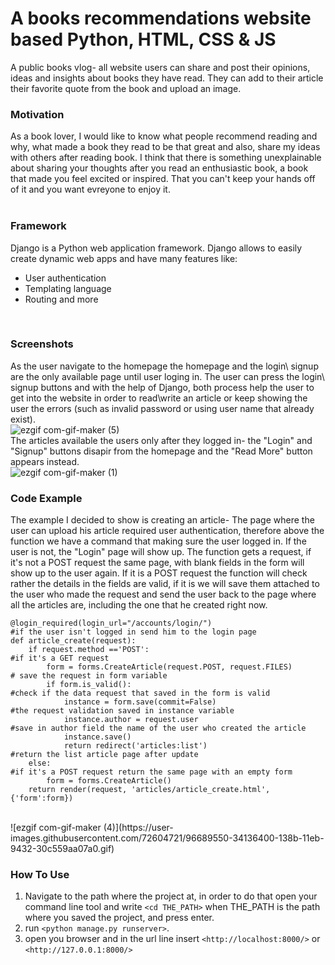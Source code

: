 # A books recommendations website based Python, HTML, CSS & JS
A public books vlog- all website users can share and post their opinions, ideas and insights about books they have read. They can add to their article their favorite quote from the book and upload an image.
<br/>

### Motivation
As a book lover, I would like to know what people recommend reading and why, what made a book they read to be that great and also, share my ideas with others after reading book. I think that there is something unexplainable about sharing your thoughts after you read an enthusiastic book, a book that made you feel excited or inspired. That you can't keep your hands off of it and you want evreyone to enjoy it.   
<br/>

### Framework
Django is a Python web application framework. Django allows to easily create dynamic web apps and have many features like:
* User authentication
* Templating language
* Routing and more
<br/>

### Screenshots
As the user navigate to the homepage the homepage and the login\ signup are the only available page until user loging in.
The user can press the login\ signup buttons and with the help of Django, both process help the user to get into the website in order to read\write an article or keep showing the user the errors (such as invalid password or using user name that already exist).  <br/>
![ezgif com-gif-maker (5)](https://user-images.githubusercontent.com/72604721/96691368-7d64b300-138d-11eb-8337-4d7e092b7cfe.gif)  <br/>
The articles available the users only after they logged in- the "Login" and "Signup" buttons disapir from the homepage and the "Read More" button appears instead.   <br/>
![ezgif com-gif-maker (1)](https://user-images.githubusercontent.com/72604721/96680121-949ba480-137d-11eb-9581-0d463638f2b0.gif)<br/>


### Code Example
The example I decided to show is creating an article-
The page where the user can upload his article required user authentication, therefore above the function we have a command that making sure the user logged in. If the user is not, the "Login" page will show up.
The function gets a request, if it's not a POST request the same page, with blank fields in the form will show up to the user again.
If it is a POST request the function will check rather the details in the fields are valid, if it is we will save them attached to the user who made the request and send the user back to the page where all the articles are, including the one that he created right now.  <br/>
```
@login_required(login_url="/accounts/login/")                               #if the user isn't logged in send him to the login page
def article_create(request):                                            
    if request.method =='POST':                                             #if it's a GET request
        form = forms.CreateArticle(request.POST, request.FILES)             # save the request in form variable 
        if form.is_valid():                                                 #check if the data request that saved in the form is valid
            instance = form.save(commit=False)                              #the request validation saved in instance variable 
            instance.author = request.user                                  #save in author field the name of the user who created the article
            instance.save()                                                 
            return redirect('articles:list')                                #return the list article page after update
    else:                                                                   #if it's a POST request return the same page with an empty form
        form = forms.CreateArticle()
    return render(request, 'articles/article_create.html', {'form':form})
```
  <br/>
![ezgif com-gif-maker (4)](https://user-images.githubusercontent.com/72604721/96689550-34136400-138b-11eb-9432-30c559aa07a0.gif) <br/>


### How To Use
1. Navigate to the path where the project at, in order to do that open your command line tool and write `<cd THE_PATH>` when THE_PATH is the path where you saved the project, and press enter.
2. run `<python manage.py runserver>`.
3. open you browser and in the url line insert `<http://localhost:8000/>` or `<http://127.0.0.1:8000/>`
